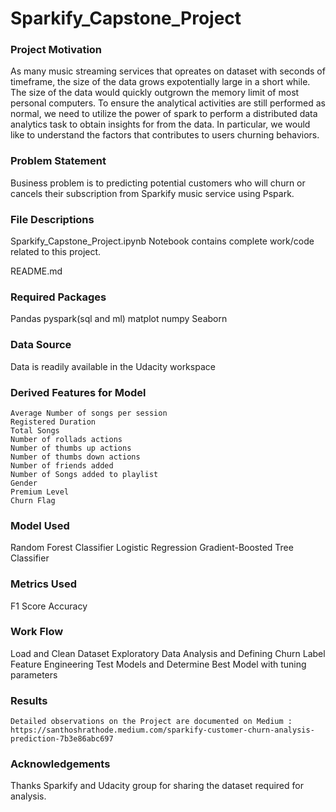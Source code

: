 # Sparkify_Capstone_Project

### Project Motivation

As many music streaming services that opreates on dataset with seconds of timeframe, the size of the data grows expotentially large in a short while. The size of the data would quickly outgrown the memory limit of most personal computers. To ensure the analytical activities are still performed as normal, we need to utilize the power of spark to perform a distributed data analytics task to obtain insights for from the data. In particular, we would like to understand the factors that contributes to users churning behaviors.

### Problem Statement
Business problem is to predicting potential customers who will churn or cancels their subscription from Sparkify music service using Pspark.

### File Descriptions

Sparkify_Capstone_Project.ipynb
    Notebook contains complete work/code related to this project.
    
README.md

### Required Packages

Pandas
pyspark(sql and ml)
matplot
numpy
Seaborn

### Data Source
Data is readily available in the Udacity workspace

### Derived Features for Model
    Average Number of songs per session
    Registered Duration
    Total Songs
    Number of rollads actions
    Number of thumbs up actions
    Number of thumbs down actions
    Number of friends added
    Number of Songs added to playlist
    Gender
    Premium Level
    Churn Flag

### Model Used
Random Forest Classifier
Logistic Regression
Gradient-Boosted Tree Classifier

### Metrics Used
F1 Score
Accuracy

### Work Flow
Load and Clean Dataset
Exploratory Data Analysis and Defining Churn Label
Feature Engineering
Test Models and Determine Best Model with tuning parameters

### Results
    Detailed observations on the Project are documented on Medium : https://santhoshrathode.medium.com/sparkify-customer-churn-analysis-prediction-7b3e86abc697
    
    
### Acknowledgements
Thanks Sparkify and Udacity group for sharing the dataset required for analysis.


